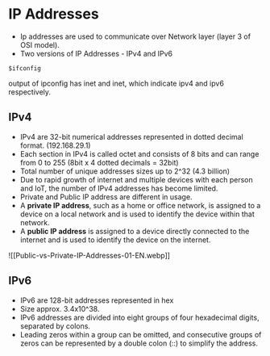 # IP Addresses

- Ip addresses are used to communicate over Network layer (layer 3 of OSI model).
- Two versions of IP Addresses - IPv4 and IPv6

```
$ifconfig
```

output of ipconfig has inet and inet, which indicate ipv4 and ipv6 respectively.

## IPv4
- IPv4 are 32-bit numerical addresses represented in dotted decimal format. (192.168.29.1)
- Each section in IPv4 is called octet and consists of 8 bits and can range from 0 to 255 (8bit x 4 dotted decimals = 32bit)
- Total number of unique addresses sizes up to 2^32 (4.3 billion)
- Due to rapid growth of internet and multiple devices with each person and IoT, the number of IPv4 addresses has become limited.
- Private and Public IP address are different in usage.
- A **private IP address**, such as a home or office network, is assigned to a device on a local network and is used to identify the device within that network. 
- A **public IP address** is assigned to a device directly connected to the internet and is used to identify the device on the internet.

![[Public-vs-Private-IP-Addresses-01-EN.webp]]

## IPv6
- IPv6 are 128-bit addresses represented in hex
- Size approx. 3.4x10^38.
- IPv6 addresses are divided into eight groups of four hexadecimal digits, separated by colons. 
- Leading zeros within a group can be omitted, and consecutive groups of zeros can be represented by a double colon (::) to simplify the address.

